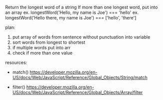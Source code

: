 Return the longest word of a string
If more than one longest word, put into an array
ex. longestWord('Hello, my name is Joe') === 'hello'
ex. longestWord('Hello there, my name is Joe') === ['hello', 'there']

plan:

1. put array of words from sentence without punctuation into variable
2. sort words from longest to shortest
3. if multiple words put into arr
4. check if more than one value

resources:

- match()
  https://developer.mozilla.org/en-US/docs/Web/JavaScript/Reference/Global_Objects/String/match

- filter()
  https://developer.mozilla.org/en-US/docs/Web/JavaScript/Reference/Global_Objects/Array/filter
